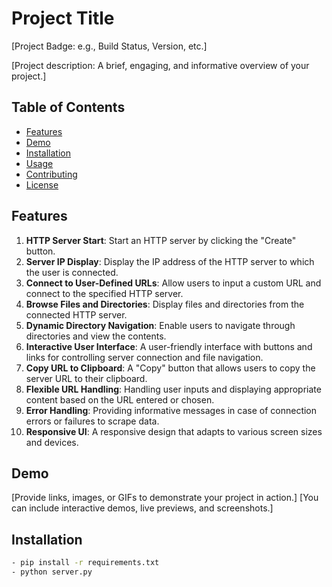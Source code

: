 # Project Title

[Project Badge: e.g., Build Status, Version, etc.]

[Project description: A brief, engaging, and informative overview of your project.]

## Table of Contents
- [Features](#features)
- [Demo](#demo)
- [Installation](#installation)
- [Usage](#usage)
- [Contributing](#contributing)
- [License](#license)

## Features


1. **HTTP Server Start**: Start an HTTP server by clicking the "Create" button.
2. **Server IP Display**: Display the IP address of the HTTP server to which the user is connected.
3. **Connect to User-Defined URLs**: Allow users to input a custom URL and connect to the specified HTTP server.
4. **Browse Files and Directories**: Display files and directories from the connected HTTP server.
5. **Dynamic Directory Navigation**: Enable users to navigate through directories and view the contents.
6. **Interactive User Interface**: A user-friendly interface with buttons and links for controlling server connection and file navigation.
7. **Copy URL to Clipboard**: A "Copy" button that allows users to copy the server URL to their clipboard.
8. **Flexible URL Handling**: Handling user inputs and displaying appropriate content based on the URL entered or chosen.
9. **Error Handling**: Providing informative messages in case of connection errors or failures to scrape data.
10. **Responsive UI**: A responsive design that adapts to various screen sizes and devices. 


## Demo

[Provide links, images, or GIFs to demonstrate your project in action.]
[You can include interactive demos, live previews, and screenshots.]

## Installation

```bash
- pip install -r requirements.txt
- python server.py
